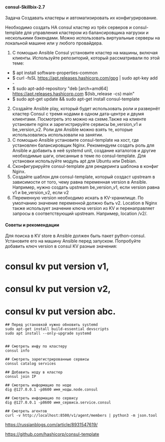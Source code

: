 #### consul-Skillbix-2.7

Задача
Создавать кластеры и автоматизировать их конфигурирование.

Необходимо создать HA consul кластер из трёх серверов и consul-template для управления кластером из балансировщика нагрузки и несколькими бэкендами.
Можно использовать виртуальные серверы на локальной машине или у любого провайдера.

1. С помощью Ansible Consul установите кластер на машины, включая клиенты.
Используйте репозиторий, который рассматривали по этой теме:

- $ apt install software-properties-common
- $ curl -fsSL https://apt.releases.hashicorp.com/gpg | sudo apt-key add -
- $ sudo apt-add-repository "deb [arch=amd64] https://apt.releases.hashicorp.com $(lsb_release -cs) main"
- $ sudo apt-get update && sudo apt-get install consul-template

2. Создайте Ansible play, который будет использовать роли и развернёт кластер Consul с тремя нодами в одном дата-центре и двумя клиентами. Посмотреть это можно на схеме.Также на клиенте установите nginx и зарегистрируйте сервисы be_version_v1 и be_version_v2. Роли для Ansible можно взять те, которые использовались использовали на занятии. 
3. С помощью Ansible установите consul-template на хост, где установлен балансировщик Nginx. Рекомендуем создать роль для Ansible и добавить в неё systemd unit, создание каталогов и другие необходимые шаги, описанные в теме по consul-template. Для установки используйте модуль apt для Ubuntu или Debian. 
4. Сконфигурируйте consul-template для рендеринга шаблона в конфиг Nginx.
5. Создайте шаблон для consul-template, который создаст upstream в зависимости от того, чему равна переменная version в Ansible. Например, нужно создать upstream be_version_v1, если version равна v1 и be_version_v2, если v2     
6. Переменную version необходимо искать в KV-хранилище. По умолчанию значение переменной должно быть v2.
Location в Nginx также использует значение ключа version из KV и перенаправляет запросы в соответствующий upstream. Например, location /v2/.

#### Советы и рекомендации
Для поиска в KV store в Ansible должен быть пакет python-consul. Установите его на машину Ansible перед запуском.
Попробуйте добавить ключ version в consul KV разные значения:
# consul kv put version v1,
# consul kv put version v2,
# consul kv put version abc.


```
## Перед установкой нужно обновить systemd
sudo apt-get install build-essential devscripts
sudo apt install --only-upgrade systemd


## Смотреть инфу по кластеру
consul info

## Смотреть зарегистрированные сервисы
consul catalog services

## Добавить ноду в кластер
consul join IP

## Смотреть информацио по ноде 
dig @127.0.0.1 -p8600 имя_ноды.node.consul

## Смотреть информацио по сервису 
dig @127.0.0.1 -p8600 имя_сервиса.service.consul

## Смотреть агентов
curl -v http://localhost:8500/v1/agent/members | python3 -m json.tool

```

https://russianblogs.com/article/8931547619/

https://github.com/hashicorp/consul-template
